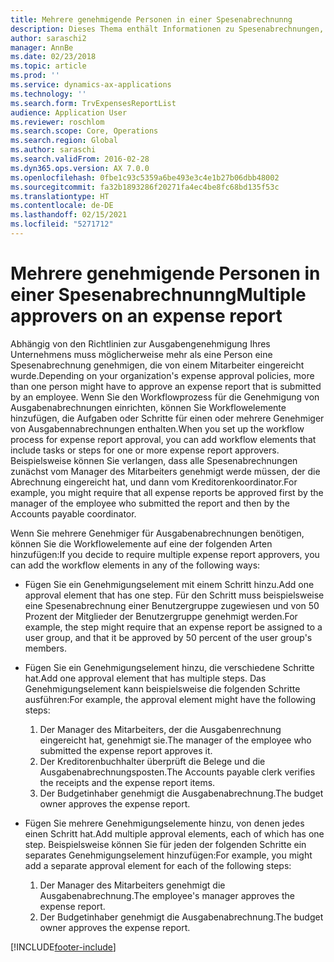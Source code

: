 ```yaml
---
title: Mehrere genehmigende Personen in einer Spesenabrechnunng
description: Dieses Thema enthält Informationen zu Spesenabrechnungen, die von mehreren Personen genehmigt werden müssen.
author: saraschi2
manager: AnnBe
ms.date: 02/23/2018
ms.topic: article
ms.prod: ''
ms.service: dynamics-ax-applications
ms.technology: ''
ms.search.form: TrvExpensesReportList
audience: Application User
ms.reviewer: roschlom
ms.search.scope: Core, Operations
ms.search.region: Global
ms.author: saraschi
ms.search.validFrom: 2016-02-28
ms.dyn365.ops.version: AX 7.0.0
ms.openlocfilehash: 0fbe1c93c5359a6be493e3c4e1b27b06dbb48002
ms.sourcegitcommit: fa32b1893286f20271fa4ec4be8fc68bd135f53c
ms.translationtype: HT
ms.contentlocale: de-DE
ms.lasthandoff: 02/15/2021
ms.locfileid: "5271712"
---
```

# <a name="multiple-approvers-on-an-expense-report"></a><span data-ttu-id="c0641-103">Mehrere genehmigende Personen in einer Spesenabrechnunng</span><span class="sxs-lookup"><span data-stu-id="c0641-103">Multiple approvers on an expense report</span></span>

<span data-ttu-id="c0641-104">Abhängig von den Richtlinien zur Ausgabengenehmigung Ihres Unternehmens muss möglicherweise mehr als eine Person eine Spesenabrechnung genehmigen, die von einem Mitarbeiter eingereicht wurde.</span><span class="sxs-lookup"><span data-stu-id="c0641-104">Depending on your organization's expense approval policies, more than one person might have to approve an expense report that is submitted by an employee.</span></span> <span data-ttu-id="c0641-105">Wenn Sie den Workflowprozess für die Genehmigung von Ausgabenabrechnungen einrichten, können Sie Workflowelemente hinzufügen, die Aufgaben oder Schritte für einen oder mehrere Genehmiger von Ausgabennabrechnungen enthalten.</span><span class="sxs-lookup"><span data-stu-id="c0641-105">When you set up the workflow process for expense report approval, you can add workflow elements that include tasks or steps for one or more expense report approvers.</span></span> <span data-ttu-id="c0641-106">Beispielsweise können Sie verlangen, dass alle Spesenabrechnungen zunächst vom Manager des Mitarbeiters genehmigt werde müssen, der die Abrechnung eingereicht hat, und dann vom Kreditorenkoordinator.</span><span class="sxs-lookup"><span data-stu-id="c0641-106">For example, you might require that all expense reports be approved first by the manager of the employee who submitted the report and then by the Accounts payable coordinator.</span></span>

<span data-ttu-id="c0641-107">Wenn Sie mehrere Genehmiger für Ausgabenabrechnungen benötigen, können Sie die Workflowelemente auf eine der folgenden Arten hinzufügen:</span><span class="sxs-lookup"><span data-stu-id="c0641-107">If you decide to require multiple expense report approvers, you can add the workflow elements in any of the following ways:</span></span>

- <span data-ttu-id="c0641-108">Fügen Sie ein Genehmigungselement mit einem Schritt hinzu.</span><span class="sxs-lookup"><span data-stu-id="c0641-108">Add one approval element that has one step.</span></span> <span data-ttu-id="c0641-109">Für den Schritt muss beispielsweise eine Spesenabrechnung einer Benutzergruppe zugewiesen und von 50 Prozent der Mitglieder der Benutzergruppe genehmigt werden.</span><span class="sxs-lookup"><span data-stu-id="c0641-109">For example, the step might require that an expense report be assigned to a user group, and that it be approved by 50 percent of the user group's members.</span></span>
- <span data-ttu-id="c0641-110">Fügen Sie ein Genehmigungselement hinzu, die verschiedene Schritte hat.</span><span class="sxs-lookup"><span data-stu-id="c0641-110">Add one approval element that has multiple steps.</span></span> <span data-ttu-id="c0641-111">Das Genehmigungselement kann beispielsweise die folgenden Schritte ausführen:</span><span class="sxs-lookup"><span data-stu-id="c0641-111">For example, the approval element might have the following steps:</span></span>

    1. <span data-ttu-id="c0641-112">Der Manager des Mitarbeiters, der die Ausgabenrechnung eingereicht hat, genehmigt sie.</span><span class="sxs-lookup"><span data-stu-id="c0641-112">The manager of the employee who submitted the expense report approves it.</span></span>
    2. <span data-ttu-id="c0641-113">Der Kreditorenbuchhalter überprüft die Belege und die Ausgabenabrechnungsposten.</span><span class="sxs-lookup"><span data-stu-id="c0641-113">The Accounts payable clerk verifies the receipts and the expense report items.</span></span>
    3. <span data-ttu-id="c0641-114">Der Budgetinhaber genehmigt die Ausgabenabrechnung.</span><span class="sxs-lookup"><span data-stu-id="c0641-114">The budget owner approves the expense report.</span></span>

- <span data-ttu-id="c0641-115">Fügen Sie mehrere Genehmigungselemente hinzu, von denen jedes einen Schritt hat.</span><span class="sxs-lookup"><span data-stu-id="c0641-115">Add multiple approval elements, each of which has one step.</span></span> <span data-ttu-id="c0641-116">Beispielsweise können Sie für jeden der folgenden Schritte ein separates Genehmigungselement hinzufügen:</span><span class="sxs-lookup"><span data-stu-id="c0641-116">For example, you might add a separate approval element for each of the following steps:</span></span>

    1. <span data-ttu-id="c0641-117">Der Manager des Mitarbeiters genehmigt die Ausgabenabrechnung.</span><span class="sxs-lookup"><span data-stu-id="c0641-117">The employee's manager approves the expense report.</span></span>
    2. <span data-ttu-id="c0641-118">Der Budgetinhaber genehmigt die Ausgabenabrechnung.</span><span class="sxs-lookup"><span data-stu-id="c0641-118">The budget owner approves the expense report.</span></span>


[!INCLUDE[footer-include](../includes/footer-banner.md)]